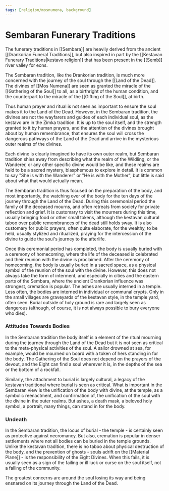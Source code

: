 ```yaml
---
tags: [religion/mosnumena, background]
---
```

# Sembaran Funerary Traditions

The funerary traditions in [[Sembara]] are heavily derived from the ancient [[Drankorian Funeral Traditions]], but also inspired in part by the [[Kestavan Funerary Traditions|kestavo religion]] that has been present in the [[Semb]] river valley for eons. 

The Sembaran tradition, like the Drankorian tradition, is much more concerned with the journey of the soul through the [[Land of the Dead]]. The divines of [[Mos Numena]] are seen as granted the miracle of the [[Gathering of the Soul]] to all, as a birthright of the human condition, and the counterpart to the miracle of the [[Gifting of the Soul]], at birth.

Thus human prayer and ritual is not seen as important to ensure the soul makes it to the Land of the Dead. However, in the Sembaran tradition, the divines are not the wayfarers and guides of each individual soul, as the kestavo are in the Zimka tradition. It is up to the soul itself, and the strength granted to it by human prayers, and the attention of the divines brought about by human remembrance, that ensures the soul will cross the dangerous pathways of the Land of the Dead and arrive in the mysterious outer realms of the divines. 

Each divine is clearly imagined to have its own outer realm, but Sembaran tradition shies away from describing what the realm of the Wildling, or the Wanderer, or any other specific divine would be like, and these realms are held to be a sacred mystery, blasphemous to explore in detail. It is common to say "She is with the Wanderer" or "He is with the Mother", but little is said about what that would actually mean. 

The Sembaran tradition is thus focused on the preparation of the body, and most importantly, the watching over of the body for the ten days of the journey through the Land of the Dead. During this ceremonial period the family of the deceased mourns, and often retreats from society for private reflection and grief. It is customary to visit the mourners during this time, usually bringing food or other small tokens, although the kestavan cultural taboo over public remembrances of the dead still holds sway. It is also customary for public prayers, often quite elaborate, for the wealthy, to be held, usually stylized and ritualized, praying for the intercession of the divine to guide the soul's journey to the afterlife. 

Once this ceremonial period has completed, the body is usually buried with a ceremony of homecoming, where the life of the deceased is celebrated and their reunion with the divine is proclaimed. After the ceremony of homecoming, the body is usually buried in a sacred space, as a physical symbol of the reunion of the soul with the divine. However, this does not always take the form of interment, and especially in cities and the eastern parts of the Sembara, where the ancient Drankorian influence was strongest, cremation is popular. The ashes are usually interned in a temple. Less often, the bodies are interned in individual or communal crypts. Only in the small villages are graveyards of the kestavan style, in the temple yard, often seen. Burial outside of holy ground is rare and largely seen as dangerous (although, of course, it is not always possible to bury everyone who dies).

### Attitudes Towards Bodies
In the Sembaran tradition the body itself is a element of the ritual mourning during the journey through the Land of the Dead but it is not seen as critical to the meta-physical activities of the soul. A sailor drowned at sea, for example, would be mourned on board with a token of hers standing in for the body. The Gathering of the Soul does not depend on the prayers of the devout, and the Eight can find a soul wherever it is, in the depths of the sea or the bottom of a rockfall.

Similarly, the attachment to burial is largely cultural, a legacy of the kestavan traditional where burial is seen as critical. What is important in the Sembaran view is the unification of the body with divine, at the temple, as a symbolic reenactment, and confirmation of, the unification of the soul with the divine in the outer realms. But ashes, a death mask, a beloved holy symbol, a portrait, many things, can stand in for the body.

### Undeath
In the Sembaran tradition, the locus of burial - the temple - is certainly seen as protective against necromancy. But also, cremation is popular in denser settlements where not all bodies can be buried in the temple grounds. Unlike the kestavan tradition, there is no taboo about physical destruction of the body, and the prevention of ghosts - souls adrift on the [[Material Plane]] - is the responsibility of the Eight Divines. When this fails, it is usually seen as a sign of the failing or ill luck or curse on the soul itself, not a failing of the community. 

The greatest concerns are around the soul losing its way and being ensnared on its journey through the Land of the Dead. 